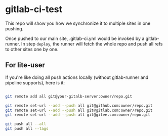 # gitlab-ci-test

This repo will show you how we synchronize it to multiple sites in one pushing.

Once pushed to our main site, .gitlab-ci.yml would be invoked by 
a gitlab-runner. In step `deploy`, the runner will fetch the whole 
repo and push all refs to other sites one by one.

## For lite-user

If you're like doing all push actions locally (without gitlab-runner and pipeline supports),
here is it:

```bash

git remote add all git@your-gitalb-server:owner/repo.git

git remote set-url --add --push all git@github.com:owner/repo.git
git remote set-url --add --push all git@gitlab.com:owner/repo.git
git remote set-url --add --push all git@gitee.com:owner/repo.git

git push all --all
git push all --tags

```

